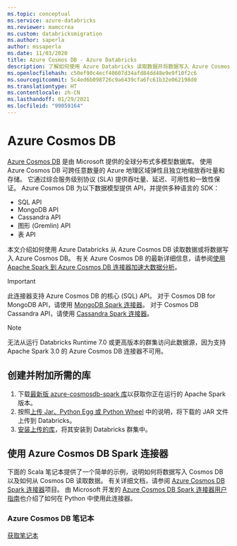 ```yaml
---
ms.topic: conceptual
ms.service: azure-databricks
ms.reviewer: mamccrea
ms.custom: databricksmigration
ms.author: saperla
author: mssaperla
ms.date: 11/03/2020
title: Azure Cosmos DB - Azure Databricks
description: 了解如何使用 Azure Databricks 读取数据并将数据写入 Azure Cosmos DB。
ms.openlocfilehash: c50ef90c4ecf40607d34afd84dd48e9e9f10f2c6
ms.sourcegitcommit: 5c4ed6b098726c9a6439cfa6fc61b32e062198d0
ms.translationtype: HT
ms.contentlocale: zh-CN
ms.lasthandoff: 01/29/2021
ms.locfileid: "99059164"
---
```

# <a name="azure-cosmos-db"></a>Azure Cosmos DB

[Azure Cosmos DB](/cosmos-db/) 是由 Microsoft 提供的全球分布式多模型数据库。 使用 Azure Cosmos DB 可跨任意数量的 Azure 地理区域弹性且独立地缩放吞吐量和存储。
它通过综合服务级别协议 (SLA) 提供吞吐量、延迟、可用性和一致性保证。 Azure Cosmos DB 为以下数据模型提供 API，并提供多种语言的 SDK：

* SQL API
* MongoDB API
* Cassandra API
* 图形 (Gremlin) API
* 表 API

本文介绍如何使用 Azure Databricks 从 Azure Cosmos DB 读取数据或将数据写入 Azure Cosmos DB。 有关 Azure Cosmos DB 的最新详细信息，请参阅[使用 Apache Spark 到 Azure Cosmos DB 连接器加速大数据分析](https://docs.microsoft.com/azure/cosmos-db/spark-connector#bk_working_with_connector)。

> [!IMPORTANT]
>
> 此连接器支持 Azure Cosmos DB 的核心 (SQL) API。 对于 Cosmos DB for MongoDB API，请使用 [MongoDB Spark 连接器](https://docs.mongodb.com/spark-connector/master/)。 对于 Cosmos DB Cassandra API，请使用 [Cassandra Spark 连接器](https://github.com/datastax/spark-cassandra-connector)。

> [!NOTE]
>
> 无法从运行 Databricks Runtime 7.0 或更高版本的群集访问此数据源，因为支持 Apache Spark 3.0 的 Azure Cosmos DB 连接器不可用。

## <a name="create-and-attach-required-libraries"></a>创建并附加所需的库

1. 下载[最新版 azure-cosmosdb-spark 库](/cosmos-db/spark-connector#bk_working_with_connector)以获取你正在运行的 Apache Spark 版本。
2. 按照[上传 Jar、Python Egg 或 Python Wheel](../../../libraries/workspace-libraries.md#uploading-libraries) 中的说明，将下载的 JAR 文件上传到 Databricks。
3. [安装上传的库](../../../libraries/cluster-libraries.md#install-libraries)，将其安装到 Databricks 群集中。

## <a name="use-the-azure-cosmos-db-spark-connector"></a>使用 Azure Cosmos DB Spark 连接器

下面的 Scala 笔记本提供了一个简单的示例，说明如何将数据写入 Cosmos DB 以及如何从 Cosmos DB 读取数据。 有关详细文档，请参阅 [Azure Cosmos DB Spark 连接器](https://github.com/Azure/azure-cosmosdb-spark)项目。 由 Microsoft 开发的 [Azure Cosmos DB Spark 连接器用户指南](https://github.com/Azure/azure-cosmosdb-spark/wiki/Azure-Cosmos-DB-Spark-Connector-User-Guide)也介绍了如何在 Python 中使用此连接器。

### <a name="azure-cosmos-db-notebook"></a>Azure Cosmos DB 笔记本

[获取笔记本](../../../_static/notebooks/cosmosdb.html)